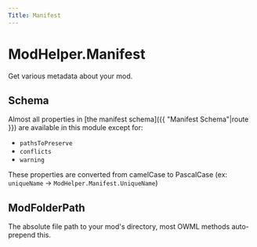 ```yaml
---
Title: Manifest
---
```


# ModHelper.Manifest

Get various metadata about your mod.

## Schema

Almost all properties in [the manifest schema]({{ "Manifest Schema"|route }}) are available in this module except for:

- `pathsToPreserve`
- `conflicts`
- `warning`

These properties are converted from camelCase to PascalCase (ex: `uniqueName` -> `ModHelper.Manifest.UniqueName`)

## ModFolderPath

The absolute file path to your mod's directory, most OWML methods auto-prepend this.
